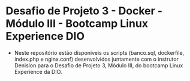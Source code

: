 # Desafio de Projeto 3 - Docker - Módulo III - Bootcamp Linux Experience DIO

- Neste repositório estão disponíveis os scripts (banco.sql, dockerfile, index.php e nginx.conf) desenvolvidos juntamente com o instrutor Denislon para o Desafio de Projeto 3, Módulo III, do bootcamp Linux Experience da DIO.
